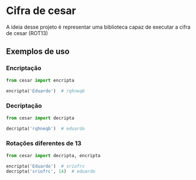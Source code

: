 # Cifra de cesar

A ideia desse projeto é representar uma biblioteca capaz de executar a cifra de cesar (ROT13)

## Exemplos de uso

### Encriptação

```python
from cesar import encripta

encripta('Eduardo')  # rqhneqb
```

### Decriptação
```python
from cesar import decripta

decripta('rqhneqb')  # eduardo
```

### Rotações diferentes de 13
```python
from cesar import decripta, encripta

encripta('Eduardo')  # sriofrc
decripta('sriofrc', 14)  # eduardo
```
